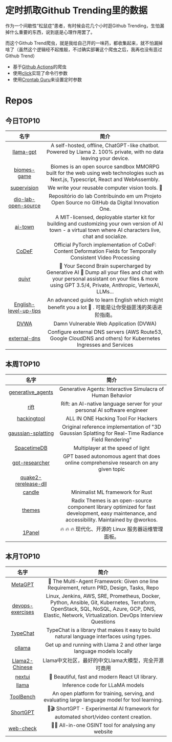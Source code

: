 # 定时抓取Github Trending里的数据

作为一个间歇性“松鼠症”患者，有时候会花几个小时逛Github Trending，生怕漏掉什么重要的东西，说到底是心理作用罢了。

而这个Github Trend爬虫，就是我给自己开的一味药，都收集起来，就不怕漏掉啥了（虽然这个逻辑经不起推敲，不过确实部署这个爬虫之后，我再也没有逛过Github Trend）

* 基于[Github Actions](https://docs.github.com/en/actions)的爬虫
* 使用[click](https://github.com/pallets/click)实现了命令行参数
* 使用[Crontab Guru](https://crontab.guru/)来设置定时参数

# Repos
## 今日TOP10 
<!-- START OF DAILY_TOP10_REPOS -->
| 名字 | 简介 |
| :----: | :----: |
| [llama-gpt](https://github.com/getumbrel/llama-gpt) | A self-hosted, offline, ChatGPT-like chatbot. Powered by Llama 2. 100% private, with no data leaving your device. |
| [biomes-game](https://github.com/ill-inc/biomes-game) | Biomes is an open source sandbox MMORPG built for the web using web technologies such as Next.js, Typescript, React and WebAssembly. |
| [supervision](https://github.com/roboflow/supervision) | We write your reusable computer vision tools. 💜 |
| [dio-lab-open-source](https://github.com/elidianaandrade/dio-lab-open-source) | Repositório do lab Contribuindo em um Projeto Open Source no GitHub da Digital Innovation One. |
| [ai-town](https://github.com/a16z-infra/ai-town) | A MIT-licensed, deployable starter kit for building and customizing your own version of AI town - a virtual town where AI characters live, chat and socialize. |
| [CoDeF](https://github.com/qiuyu96/CoDeF) | Official PyTorch implementation of CoDeF: Content Deformation Fields for Temporally Consistent Video Processing |
| [quivr](https://github.com/StanGirard/quivr) | 🧠 Your Second Brain supercharged by Generative AI 🧠 Dump all your files and chat with your personal assistant on your files & more using GPT 3.5/4, Private, Anthropic, VertexAI, LLMs... |
| [English-level-up-tips](https://github.com/byoungd/English-level-up-tips) | An advanced guide to learn English which might benefit you a lot 🎉 . 可能是让你受益匪浅的英语进阶指南。 |
| [DVWA](https://github.com/digininja/DVWA) | Damn Vulnerable Web Application (DVWA) |
| [external-dns](https://github.com/kubernetes-sigs/external-dns) | Configure external DNS servers (AWS Route53, Google CloudDNS and others) for Kubernetes Ingresses and Services |
<!-- END OF DAILY_TOP10_REPOS -->

## 本周TOP10
<!-- START OF WEEKLY_TOP10_REPOS -->
| 名字 | 简介 |
| :----: | :----: |
| [generative_agents](https://github.com/joonspk-research/generative_agents) | Generative Agents: Interactive Simulacra of Human Behavior |
| [rift](https://github.com/morph-labs/rift) | Rift: an AI-native language server for your personal AI software engineer |
| [hackingtool](https://github.com/Z4nzu/hackingtool) | ALL IN ONE Hacking Tool For Hackers |
| [gaussian-splatting](https://github.com/graphdeco-inria/gaussian-splatting) | Original reference implementation of "3D Gaussian Splatting for Real-Time Radiance Field Rendering" |
| [SpacetimeDB](https://github.com/clockworklabs/SpacetimeDB) | Multiplayer at the speed of light |
| [gpt-researcher](https://github.com/assafelovic/gpt-researcher) | GPT based autonomous agent that does online comprehensive research on any given topic |
| [quake2-rerelease-dll](https://github.com/id-Software/quake2-rerelease-dll) |  |
| [candle](https://github.com/huggingface/candle) | Minimalist ML framework for Rust |
| [themes](https://github.com/radix-ui/themes) | Radix Themes is an open-source component library optimized for fast development, easy maintenance, and accessibility. Maintained by @workos. |
| [1Panel](https://github.com/1Panel-dev/1Panel) | 🔥 🔥 🔥 现代化、开源的 Linux 服务器运维管理面板。 |
<!-- END OF WEEKLY_TOP10_REPOS -->

## 本月TOP10
<!-- START OF MONTHLY_TOP10_REPOS -->
| 名字 | 简介 |
| :----: | :----: |
| [MetaGPT](https://github.com/geekan/MetaGPT) | 🌟 The Multi-Agent Framework: Given one line Requirement, return PRD, Design, Tasks, Repo |
| [devops-exercises](https://github.com/bregman-arie/devops-exercises) | Linux, Jenkins, AWS, SRE, Prometheus, Docker, Python, Ansible, Git, Kubernetes, Terraform, OpenStack, SQL, NoSQL, Azure, GCP, DNS, Elastic, Network, Virtualization. DevOps Interview Questions |
| [TypeChat](https://github.com/microsoft/TypeChat) | TypeChat is a library that makes it easy to build natural language interfaces using types. |
| [ollama](https://github.com/jmorganca/ollama) | Get up and running with Llama 2 and other large language models locally |
| [Llama2-Chinese](https://github.com/FlagAlpha/Llama2-Chinese) | Llama中文社区，最好的中文Llama大模型，完全开源可商用 |
| [nextui](https://github.com/nextui-org/nextui) | 🚀 Beautiful, fast and modern React UI library. |
| [llama](https://github.com/facebookresearch/llama) | Inference code for LLaMA models |
| [ToolBench](https://github.com/OpenBMB/ToolBench) | An open platform for training, serving, and evaluating large language model for tool learning. |
| [ShortGPT](https://github.com/RayVentura/ShortGPT) | 🚀🎬 ShortGPT - Experimental AI framework for automated short/video content creation. |
| [web-check](https://github.com/Lissy93/web-check) | 🕵️‍♂️ All-in-one OSINT tool for analysing any website |
<!-- END OF MONTHLY_TOP10_REPOS -->
